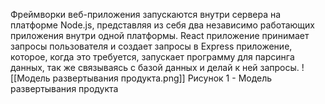 Фреймворки веб-приложения запускаются внутри сервера на платформе Node.js, представляя из себя два независимо работающих приложения внутри одной платформы.
React приложение принимает запросы пользователя и создает запросы в Express приложение, которое, когда это требуется, запускает программу для парсинга данных, так же связываясь с базой данных и делай к ней запросы.
![[Модель развертывания продукта.png]]
Рисунок 1 - Модель развертывания продукта